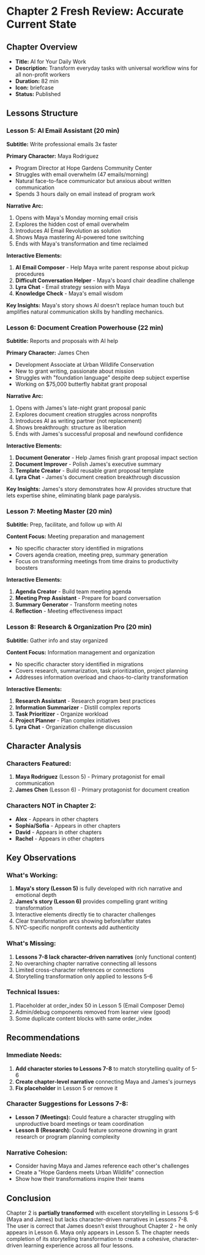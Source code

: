 # Chapter 2 Fresh Review: Accurate Current State

## Chapter Overview
- **Title:** AI for Your Daily Work
- **Description:** Transform everyday tasks with universal workflow wins for all non-profit workers
- **Duration:** 82 min
- **Icon:** briefcase
- **Status:** Published

## Lessons Structure

### Lesson 5: AI Email Assistant (20 min)
**Subtitle:** Write professional emails 3x faster

**Primary Character:** Maya Rodriguez
- Program Director at Hope Gardens Community Center
- Struggles with email overwhelm (47 emails/morning)
- Natural face-to-face communicator but anxious about written communication
- Spends 3 hours daily on email instead of program work

**Narrative Arc:**
1. Opens with Maya's Monday morning email crisis
2. Explores the hidden cost of email overwhelm
3. Introduces AI Email Revolution as solution
4. Shows Maya mastering AI-powered tone switching
5. Ends with Maya's transformation and time reclaimed

**Interactive Elements:**
1. **AI Email Composer** - Help Maya write parent response about pickup procedures
2. **Difficult Conversation Helper** - Maya's board chair deadline challenge
3. **Lyra Chat** - Email strategy session with Maya
4. **Knowledge Check** - Maya's email wisdom

**Key Insights:** Maya's story shows AI doesn't replace human touch but amplifies natural communication skills by handling mechanics.

### Lesson 6: Document Creation Powerhouse (22 min)
**Subtitle:** Reports and proposals with AI help

**Primary Character:** James Chen
- Development Associate at Urban Wildlife Conservation
- New to grant writing, passionate about mission
- Struggles with "foundation language" despite deep subject expertise
- Working on $75,000 butterfly habitat grant proposal

**Narrative Arc:**
1. Opens with James's late-night grant proposal panic
2. Explores document creation struggles across nonprofits
3. Introduces AI as writing partner (not replacement)
4. Shows breakthrough: structure as liberation
5. Ends with James's successful proposal and newfound confidence

**Interactive Elements:**
1. **Document Generator** - Help James finish grant proposal impact section
2. **Document Improver** - Polish James's executive summary
3. **Template Creator** - Build reusable grant proposal template
4. **Lyra Chat** - James's document creation breakthrough discussion

**Key Insights:** James's story demonstrates how AI provides structure that lets expertise shine, eliminating blank page paralysis.

### Lesson 7: Meeting Master (20 min)
**Subtitle:** Prep, facilitate, and follow up with AI

**Content Focus:** Meeting preparation and management
- No specific character story identified in migrations
- Covers agenda creation, meeting prep, summary generation
- Focus on transforming meetings from time drains to productivity boosters

**Interactive Elements:**
1. **Agenda Creator** - Build team meeting agenda
2. **Meeting Prep Assistant** - Prepare for board conversation
3. **Summary Generator** - Transform meeting notes
4. **Reflection** - Meeting effectiveness impact

### Lesson 8: Research & Organization Pro (20 min)
**Subtitle:** Gather info and stay organized

**Content Focus:** Information management and organization
- No specific character story identified in migrations
- Covers research, summarization, task prioritization, project planning
- Addresses information overload and chaos-to-clarity transformation

**Interactive Elements:**
1. **Research Assistant** - Research program best practices
2. **Information Summarizer** - Distill complex reports
3. **Task Prioritizer** - Organize workload
4. **Project Planner** - Plan complex initiatives
5. **Lyra Chat** - Organization challenge discussion

## Character Analysis

### Characters Featured:
1. **Maya Rodriguez** (Lesson 5) - Primary protagonist for email communication
2. **James Chen** (Lesson 6) - Primary protagonist for document creation

### Characters NOT in Chapter 2:
- **Alex** - Appears in other chapters
- **Sophia/Sofia** - Appears in other chapters
- **David** - Appears in other chapters
- **Rachel** - Appears in other chapters

## Key Observations

### What's Working:
1. **Maya's story (Lesson 5)** is fully developed with rich narrative and emotional depth
2. **James's story (Lesson 6)** provides compelling grant writing transformation
3. Interactive elements directly tie to character challenges
4. Clear transformation arcs showing before/after states
5. NYC-specific nonprofit contexts add authenticity

### What's Missing:
1. **Lessons 7-8 lack character-driven narratives** (only functional content)
2. No overarching chapter narrative connecting all lessons
3. Limited cross-character references or connections
4. Storytelling transformation only applied to lessons 5-6

### Technical Issues:
1. Placeholder at order_index 50 in Lesson 5 (Email Composer Demo)
2. Admin/debug components removed from learner view (good)
3. Some duplicate content blocks with same order_index

## Recommendations

### Immediate Needs:
1. **Add character stories to Lessons 7-8** to match storytelling quality of 5-6
2. **Create chapter-level narrative** connecting Maya and James's journeys
3. **Fix placeholder** in Lesson 5 or remove it

### Character Suggestions for Lessons 7-8:
- **Lesson 7 (Meetings):** Could feature a character struggling with unproductive board meetings or team coordination
- **Lesson 8 (Research):** Could feature someone drowning in grant research or program planning complexity

### Narrative Cohesion:
- Consider having Maya and James reference each other's challenges
- Create a "Hope Gardens meets Urban Wildlife" connection
- Show how their transformations inspire their teams

## Conclusion

Chapter 2 is **partially transformed** with excellent storytelling in Lessons 5-6 (Maya and James) but lacks character-driven narratives in Lessons 7-8. The user is correct that James doesn't exist throughout Chapter 2 - he only appears in Lesson 6. Maya only appears in Lesson 5. The chapter needs completion of its storytelling transformation to create a cohesive, character-driven learning experience across all four lessons.
